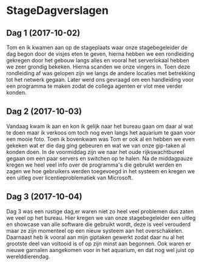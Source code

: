 # StageDagverslagen

## Dag 1 (2017-10-02)
Tom en ik kwamen aan op de stageplaats waar onze stagebegeleider de dag begon door de visjes eten te geven, hierna hebben we een rondleiding gekregen door het gebouw langs alles en vooral het serverlokaal hebben we zeer grondig bekeken. Hierna scanden we onze vingers in. Toen deze rondleiding af was gelopen zijn we langs de andere locaties met betrekking tot het netwerk gegaan. Later werd ons gevraagd om een handleiding voor een programma te maken zodat de collega agenten er vlot mee verder konden.


## Dag 2 (2017-10-03)
Vandaag kwam ik aan en kon ik gelijk naar het bureau gaan om daar al wat te doen maar ik verkoos om toch nog even langs het aquarium te gaan voor een mooie foto. Toen ik bovenkwam was Tom er ook al en hebben we even gekeken wat er die dag ging gebeuren en wat we van onze gip-taken al konden doen. In de voormiddag zijn we naar het oude rijkswachtbureel gegaan om een paar servers en switchen op te halen. Na de middagpauze kregen we heel veel info over de programma's die gebruikt werden en zagen we hoe gebruikers werden toegevoegd in het systeem en kregen we een uitleg over licentieproblematiek van Microsoft.


## Dag 3 (2017-10-04)
Dag 3 was een rustige dag,er waren niet zo heel veel problemen dus zaten we veel op het bureau. Hier kregen we van onze stagebegeleider een uitleg en showcase van alle software die gebruikt wordt, deze is veel verouderd maar ze zijn momenteel op een nieuw systeem aan het overschakelen. Daarnaast heb ik vooral aan mijn giptaken gewerkt zodat daar nu al het grootste deel van voltooid is of op zijn minst aan begonnen. Ook waren er nieuwe garnalen aangekomen voor in het aquarium, en dat nog wel juist op werelddierendag.
